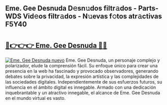 ## Eme. Gee Desnuda D𝚎sn𝚞dos filtr𝚊dos - Parts-WDS Vid𝚎os filtr𝚊dos - N𝚞evas f𝚘tos atr𝚊ctivas F5Y40

# <h2><a href="http://mba6p3.tromn.icu/?c=Eme.+Gee+Desnuda">🔗👉👉👉 Eme. Gee Desnuda 🔗🔗</a></h2>

[![Eme. Gee Desnuda nuevo](https://i.imgur.com/pEAQMta.gif)](http://mba6p3.tromn.icu/?c=Eme.+Gee+Desnuda)
Eme. Gee Desnuda, un personaje complejo y polarizador, elude la comprensión fácil. Su enfoque único para crear una presencia en la web ha fascinado y provocado observadores, generando debates sobre la privacidad, la expresión artística y las complejidades de las sociedades digitales. Independientemente de sus esfuerzos futuros, su influencia en el ámbito digital es innegable. Armado con una dedicación inquebrantable y un atractivo innegable, el alcance de Eme. Gee Desnuda en el mundo virtual es vasto.
